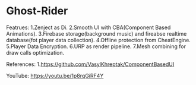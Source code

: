 # Ghost-Rider

Featrues:
1.Zenject as Di.
2.Smooth UI with CBA(Component Based Animations).
3.Firebase storage(background music) and fireabse realtime database(fot player data collection).
4.Offline protection from CheatEngine.
5.Player Data Encryption.
6.URP as render pipeline.
7.Mesh combining for draw calls optimization.

References:
1.https://github.com/VasylKhreptak/ComponentBasedUI

 YouTube: https://youtu.be/1p8rqGiRF4Y
